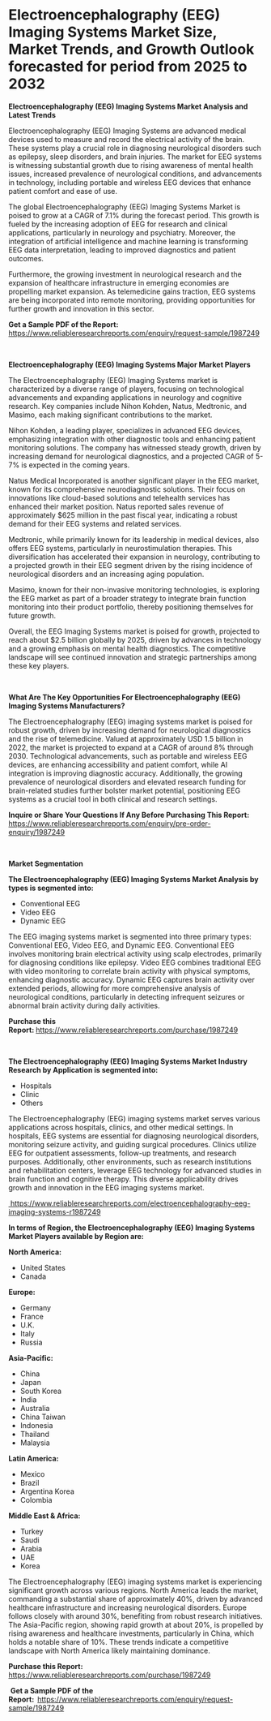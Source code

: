 <p><h1>Electroencephalography (EEG) Imaging Systems Market Size, Market Trends, and Growth Outlook forecasted for period from 2025 to 2032</h1></p><p><strong>Electroencephalography (EEG) Imaging Systems Market Analysis and Latest Trends</strong></p>
<p><p>Electroencephalography (EEG) Imaging Systems are advanced medical devices used to measure and record the electrical activity of the brain. These systems play a crucial role in diagnosing neurological disorders such as epilepsy, sleep disorders, and brain injuries. The market for EEG systems is witnessing substantial growth due to rising awareness of mental health issues, increased prevalence of neurological conditions, and advancements in technology, including portable and wireless EEG devices that enhance patient comfort and ease of use.</p><p>The global Electroencephalography (EEG) Imaging Systems Market is poised to grow at a CAGR of 7.1% during the forecast period. This growth is fueled by the increasing adoption of EEG for research and clinical applications, particularly in neurology and psychiatry. Moreover, the integration of artificial intelligence and machine learning is transforming EEG data interpretation, leading to improved diagnostics and patient outcomes.</p><p>Furthermore, the growing investment in neurological research and the expansion of healthcare infrastructure in emerging economies are propelling market expansion. As telemedicine gains traction, EEG systems are being incorporated into remote monitoring, providing opportunities for further growth and innovation in this sector.</p></p>
<p><strong>Get a Sample PDF of the Report:&nbsp;</strong> <a href="https://www.reliableresearchreports.com/enquiry/request-sample/1987249?utm_campaign=3279&utm_medium=2&utm_source=Github&utm_content=ia&utm_term=16042025&utm_id=electroencephalography-eeg-imaging-systems">https://www.reliableresearchreports.com/enquiry/request-sample/1987249</a></p>
<p>&nbsp;</p>
<p><strong>Electroencephalography (EEG) Imaging Systems Major Market Players</strong></p>
<p><p>The Electroencephalography (EEG) Imaging Systems market is characterized by a diverse range of players, focusing on technological advancements and expanding applications in neurology and cognitive research. Key companies include Nihon Kohden, Natus, Medtronic, and Masimo, each making significant contributions to the market.</p><p>Nihon Kohden, a leading player, specializes in advanced EEG devices, emphasizing integration with other diagnostic tools and enhancing patient monitoring solutions. The company has witnessed steady growth, driven by increasing demand for neurological diagnostics, and a projected CAGR of 5-7% is expected in the coming years.</p><p>Natus Medical Incorporated is another significant player in the EEG market, known for its comprehensive neurodiagnostic solutions. Their focus on innovations like cloud-based solutions and telehealth services has enhanced their market position. Natus reported sales revenue of approximately $625 million in the past fiscal year, indicating a robust demand for their EEG systems and related services.</p><p>Medtronic, while primarily known for its leadership in medical devices, also offers EEG systems, particularly in neurostimulation therapies. This diversification has accelerated their expansion in neurology, contributing to a projected growth in their EEG segment driven by the rising incidence of neurological disorders and an increasing aging population.</p><p>Masimo, known for their non-invasive monitoring technologies, is exploring the EEG market as part of a broader strategy to integrate brain function monitoring into their product portfolio, thereby positioning themselves for future growth.</p><p>Overall, the EEG Imaging Systems market is poised for growth, projected to reach about $2.5 billion globally by 2025, driven by advances in technology and a growing emphasis on mental health diagnostics. The competitive landscape will see continued innovation and strategic partnerships among these key players.</p></p>
<p>&nbsp;</p>
<p><strong>What Are The Key Opportunities For Electroencephalography (EEG) Imaging Systems Manufacturers?</strong></p>
<p><p>The Electroencephalography (EEG) imaging systems market is poised for robust growth, driven by increasing demand for neurological diagnostics and the rise of telemedicine. Valued at approximately USD 1.5 billion in 2022, the market is projected to expand at a CAGR of around 8% through 2030. Technological advancements, such as portable and wireless EEG devices, are enhancing accessibility and patient comfort, while AI integration is improving diagnostic accuracy. Additionally, the growing prevalence of neurological disorders and elevated research funding for brain-related studies further bolster market potential, positioning EEG systems as a crucial tool in both clinical and research settings.</p></p>
<p><strong>Inquire or Share Your Questions If Any Before Purchasing This Report:</strong> <a href="https://www.reliableresearchreports.com/enquiry/pre-order-enquiry/1987249?utm_campaign=3279&utm_medium=2&utm_source=Github&utm_content=ia&utm_term=16042025&utm_id=electroencephalography-eeg-imaging-systems">https://www.reliableresearchreports.com/enquiry/pre-order-enquiry/1987249</a></p>
<p>&nbsp;</p>
<p><strong>Market Segmentation</strong></p>
<p><strong>The Electroencephalography (EEG) Imaging Systems Market Analysis by types is segmented into:</strong></p>
<p><ul><li>Conventional EEG</li><li>Video EEG</li><li>Dynamic EEG</li></ul></p>
<p><p>The EEG imaging systems market is segmented into three primary types: Conventional EEG, Video EEG, and Dynamic EEG. Conventional EEG involves monitoring brain electrical activity using scalp electrodes, primarily for diagnosing conditions like epilepsy. Video EEG combines traditional EEG with video monitoring to correlate brain activity with physical symptoms, enhancing diagnostic accuracy. Dynamic EEG captures brain activity over extended periods, allowing for more comprehensive analysis of neurological conditions, particularly in detecting infrequent seizures or abnormal brain activity during daily activities.</p></p>
<p><strong>Purchase this Report:&nbsp;</strong><a href="https://www.reliableresearchreports.com/purchase/1987249?utm_campaign=3279&utm_medium=2&utm_source=Github&utm_content=ia&utm_term=16042025&utm_id=electroencephalography-eeg-imaging-systems">https://www.reliableresearchreports.com/purchase/1987249</a></p>
<p>&nbsp;</p>
<p><strong>The Electroencephalography (EEG) Imaging Systems Market Industry Research by Application is segmented into:</strong></p>
<p><ul><li>Hospitals</li><li>Clinic</li><li>Others</li></ul></p>
<p><p>The Electroencephalography (EEG) imaging systems market serves various applications across hospitals, clinics, and other medical settings. In hospitals, EEG systems are essential for diagnosing neurological disorders, monitoring seizure activity, and guiding surgical procedures. Clinics utilize EEG for outpatient assessments, follow-up treatments, and research purposes. Additionally, other environments, such as research institutions and rehabilitation centers, leverage EEG technology for advanced studies in brain function and cognitive therapy. This diverse applicability drives growth and innovation in the EEG imaging systems market.</p></p>
<p><a href="https://www.reliableresearchreports.com/electroencephalography-eeg-imaging-systems-r1987249?utm_campaign=3279&utm_medium=2&utm_source=Github&utm_content=ia&utm_term=16042025&utm_id=electroencephalography-eeg-imaging-systems">&nbsp;https://www.reliableresearchreports.com/electroencephalography-eeg-imaging-systems-r1987249</a></p>
<p><strong>In terms of Region, the Electroencephalography (EEG) Imaging Systems Market Players available by Region are:</strong></p>
<p>
    <p> <strong> North America: </strong>
        <ul>
            <li>United States</li>
            <li>Canada</li>
        </ul>
        </p> 
    <p> <strong> Europe: </strong>
        <ul>
            <li>Germany</li>
            <li>France</li>
            <li>U.K.</li>
            <li>Italy</li>
            <li>Russia</li>
        </ul>
        </p> 
    <p> <strong> Asia-Pacific: </strong>
        <ul>
            <li>China</li>
            <li>Japan</li>
            <li>South Korea</li>
            <li>India</li>
            <li>Australia</li>
            <li>China Taiwan</li>
            <li>Indonesia</li>
            <li>Thailand</li>
            <li>Malaysia</li>
        </ul>
        </p> 
    <p> <strong> Latin America: </strong>
        <ul>
            <li>Mexico</li>
            <li>Brazil</li>
            <li>Argentina Korea</li>
            <li>Colombia</li>
        </ul>
        </p> 
    <p> <strong> Middle East & Africa: </strong>
        <ul>
            <li>Turkey</li>
            <li>Saudi</li>
            <li>Arabia</li>
            <li>UAE</li>
            <li>Korea</li>
        </ul>
    </p>
    </p>
<p><p>The Electroencephalography (EEG) imaging systems market is experiencing significant growth across various regions. North America leads the market, commanding a substantial share of approximately 40%, driven by advanced healthcare infrastructure and increasing neurological disorders. Europe follows closely with around 30%, benefiting from robust research initiatives. The Asia-Pacific region, showing rapid growth at about 20%, is propelled by rising awareness and healthcare investments, particularly in China, which holds a notable share of 10%. These trends indicate a competitive landscape with North America likely maintaining dominance.</p></p>
<p><strong>Purchase this Report: </strong><a href="https://www.reliableresearchreports.com/purchase/1987249?utm_campaign=3279&utm_medium=2&utm_source=Github&utm_content=ia&utm_term=16042025&utm_id=electroencephalography-eeg-imaging-systems">https://www.reliableresearchreports.com/purchase/1987249</a></p>
<p>&nbsp;<strong>Get a Sample PDF of the Report:&nbsp;&nbsp;</strong><a href="https://www.reliableresearchreports.com/enquiry/request-sample/1987249?utm_campaign=3279&utm_medium=2&utm_source=Github&utm_content=ia&utm_term=16042025&utm_id=electroencephalography-eeg-imaging-systems">https://www.reliableresearchreports.com/enquiry/request-sample/1987249</a></p>
<p><strong></strong></p>
<p><p></p><p></p><p></p></p>